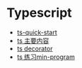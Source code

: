 # Typescript

- [ts-quick-start](ts-quick-start.md)
- [ts 主要内容](./typescript-readme.md)
- [ts decorator](./ts-decorator.md)
- [ts 练习min-program](./min-project.md)
